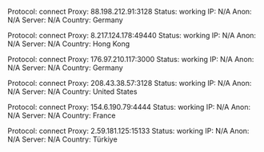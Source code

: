 Protocol: connect
Proxy: 88.198.212.91:3128
Status: working
IP: N/A
Anon: N/A
Server: N/A
Country: Germany

Protocol: connect
Proxy: 8.217.124.178:49440
Status: working
IP: N/A
Anon: N/A
Server: N/A
Country: Hong Kong

Protocol: connect
Proxy: 176.97.210.117:3000
Status: working
IP: N/A
Anon: N/A
Server: N/A
Country: Germany

Protocol: connect
Proxy: 208.43.38.57:3128
Status: working
IP: N/A
Anon: N/A
Server: N/A
Country: United States

Protocol: connect
Proxy: 154.6.190.79:4444
Status: working
IP: N/A
Anon: N/A
Server: N/A
Country: France

Protocol: connect
Proxy: 2.59.181.125:15133
Status: working
IP: N/A
Anon: N/A
Server: N/A
Country: Türkiye

